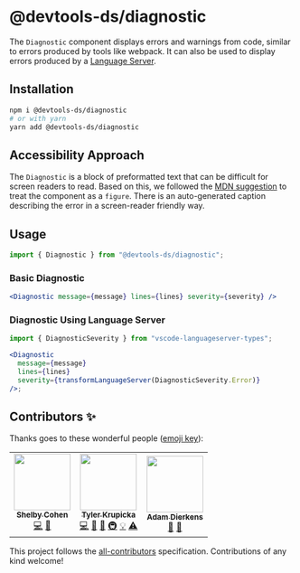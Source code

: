 # @devtools-ds/diagnostic

The `Diagnostic` component displays errors and warnings from code, similar to errors produced by tools like webpack. It can also be used to display errors produced by a [Language Server](https://code.visualstudio.com/api/language-extensions/language-server-extension-guide).

## Installation

```sh
npm i @devtools-ds/diagnostic
# or with yarn
yarn add @devtools-ds/diagnostic
```

## Accessibility Approach

The `Diagnostic` is a block of preformatted text that can be difficult for screen readers to read. Based on this, we followed the [MDN suggestion](https://developer.mozilla.org/en-US/docs/Web/HTML/Element/pre#accessibility_concerns) to treat the component as a `figure`.
There is an auto-generated caption describing the error in a screen-reader friendly way.

## Usage

```jsx
import { Diagnostic } from "@devtools-ds/diagnostic";
```

### Basic Diagnostic

```jsx
<Diagnostic message={message} lines={lines} severity={severity} />
```

### Diagnostic Using Language Server

```jsx
import { DiagnosticSeverity } from "vscode-languageserver-types";

<Diagnostic
  message={message}
  lines={lines}
  severity={transformLanguageServer(DiagnosticSeverity.Error)}
/>;
```

## Contributors ✨

Thanks goes to these wonderful people ([emoji key](https://allcontributors.org/docs/en/emoji-key)):

<!-- ALL-CONTRIBUTORS-LIST:START - Do not remove or modify this section -->
<!-- prettier-ignore-start -->
<!-- markdownlint-disable -->
<table>
  <tr>
    <td align="center"><a href="https://github.com/scohen3"><img src="https://github.com/avatars/u/7290??s=100" width="100px;" alt=""/><br /><sub><b>Shelby Cohen</b></sub></a><br /><a href="https://github.com/intuit/devtools-ds/commits?author=scohen3" title="Code">💻</a> <a href="#design-scohen3" title="Design">🎨</a></td>
    <td align="center"><a href="https://github.com/tkrupicka"><img src="https://github.com/avatars/u/3976??s=100" width="100px;" alt=""/><br /><sub><b>Tyler Krupicka</b></sub></a><br /><a href="https://github.com/intuit/devtools-ds/commits?author=tkrupicka" title="Code">💻</a> <a href="https://github.com/intuit/devtools-ds/commits?author=tkrupicka" title="Documentation">📖</a> <a href="#design-tkrupicka" title="Design">🎨</a> <a href="#infra-tkrupicka" title="Infrastructure (Hosting, Build-Tools, etc)">🚇</a> <a href="#example-tkrupicka" title="Examples">💡</a> <a href="https://github.com/intuit/devtools-ds/commits?author=tkrupicka" title="Tests">⚠️</a></td>
    <td align="center"><a href="https://github.com/adierkens"><img src="https://github.com/avatars/u/3981??s=100" width="100px;" alt=""/><br /><sub><b>Adam Dierkens</b></sub></a><br /><a href="#design-adierkens" title="Design">🎨</a> <a href="#ideas-adierkens" title="Ideas, Planning, & Feedback">🤔</a></td>
  </tr>
</table>

<!-- markdownlint-restore -->
<!-- prettier-ignore-end -->

<!-- ALL-CONTRIBUTORS-LIST:END -->

This project follows the [all-contributors](https://github.com/all-contributors/all-contributors) specification. Contributions of any kind welcome!
